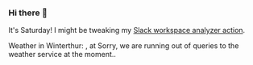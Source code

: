 ### Hi there :wave:

It's Saturday! I might be tweaking my [Slack workspace analyzer action](https://github.com/bewuethr/slack-analyzer).

Weather in Winterthur: , at Sorry, we are running out of queries to the weather service at the moment..
